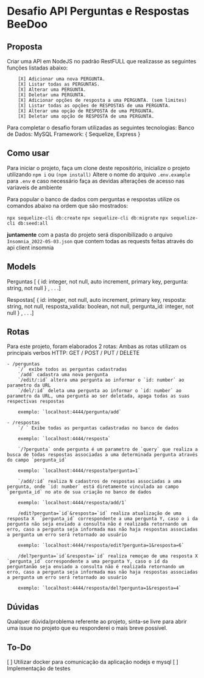 # Desafio API Perguntas e Respostas BeeDoo

## Proposta
Criar uma API em NodeJS no padrão RestFULL que realizasse as seguintes funções listadas abaixo:

```
    [X] Adicionar uma nova PERGUNTA.
    [X] Listar todas as PERGUNTAS.
    [X] Alterar uma PERGUNTA.
    [X] Deletar uma PERGUNTA.
    [X] Adicionar opções de resposta a uma PERGUNTA. (sem limites)
    [X] Listar todas as opções de RESPOSTAS de uma PERGUNTA.
    [X] Alterar uma opção de RESPOSTA de uma PERGUNTA.
    [X] Deletar uma opção de RESPOSTA de uma PERGUNTA.
```
Para completar o desafio foram utilizadas as seguintes tecnologias:
Banco de Dados: MySQL
Framework: { 
    Sequelize,
    Express
}

## Como usar
Para iniciar o projeto, faça um clone deste repositório, inicialize o projeto utilizando `npm i` ou `(npm install)`
Altere o nome do arquivo `.env.example` para `.env` e caso necessário faça as devidas alterações de acesso nas variaveis de ambiente

Para popular o banco de dados com perguntas e respostas utilize os comandos abaixo na ordem que são mostrados:

`npx sequelize-cli db:create`
`npx sequelize-cli db:migrate`
`npx sequelize-cli db:seed:all`

**juntamente** com a pasta do projeto será disponibilizado o arquivo `Insomnia_2022-05-03.json` que contem todas as requests feitas através do api client insomnia

## Models

Perguntas [ { 
    id: integer, not null, auto increment, primary key,
    pergunta: string, not null
} , . . .]

Respostas[ { 
    id: integer, not null, auto increment, primary key,
    resposta: string, not null,
    resposta_valida: boolean,  not null,
    pergunta_id: integer, not null
} , . . .]

## Rotas

Para este projeto, foram elaborados 2 rotas:
Ambas as rotas utilizam os principais verbos HTTP: GET / POST / PUT / DELETE

```
- /perguntas
    `/` exibe todos as perguntas cadastradas
    `/add` cadastra uma nova pergunta
    `/edit/:id` altera uma pergunta ao informar o `id: number` ao parametro da URL
    `/del/:id` deleta uma pergunta ao informar o `id: number` ao parametro da URL, uma pergunta ao ser deletada, apaga todas as suas respectivas respostas

    exemplo: `localhost:4444/pergunta/add` 
```
```
- /respostas
    `/ ` Exibe todas as perguntas cadastradas no banco de dados

    exemplo: `localhost:4444/resposta` 

    `/?pergunta` onde pergunta é um parametro de `query` que realiza a busca de todas respostas associadas a uma determinada pergunta através do campo `pergunta_id`

    exemplo: `localhost:4444/resposta?pergunta=1` 

    `/add/:id` realiza N cadastros de respostas associadas a uma pergunta, onde `id: number` está diretamente vinculada ao campo `pergunta_id` no ato de sua criação no banco de dados

    exemplo: `localhost:4444/resposta/add/1`

    /edit?pergunta=`id`&resposta=`id` realiza atualização de uma resposta X  `pergunta_id` correspondente a uma pergunta Y, caso o i da pergunta não seja enviado a consulta não é realizada retornando um erro, caso a pergunta seja informada mas não haja respostas associadas a pergunta um erro será retornado ao usuário

    exemplo: `localhost:4444/resposta/edit?pergunta=1&resposta=6`

    /del?pergunta=`id`&resposta=`id` realiza remoçao de uma resposta X  `pergunta_id` correspondente a uma pergunta Y, caso o id da perguntanão seja enviado a consulta não é realizada retornando um erro, caso a pergunta seja informada mas não haja respostas associadas a pergunta um erro será retornado ao usuário

    exemplo: `localhost:4444/resposta/del?pergunta=1&resposta=4`
```

## Dúvidas
Qualquer dúvida/problema referente ao projeto, sinta-se livre para abrir uma issue no projeto que eu responderei o mais breve possível.

## To-Do
[ ] Utilizar docker para comunicação da aplicação nodejs e mysql
[ ] Implementação de testes